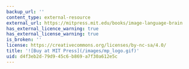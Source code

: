 ```yaml
---
backup_url: ''
content_type: external-resource
external_url: https://mitpress.mit.edu/books/image-language-brain
has_external_licence_warning: true
has_external_license_warning: true
is_broken: ''
license: https://creativecommons.org/licenses/by-nc-sa/4.0/
title: '![Buy at MIT Press](/images/mp_logo.gif)'
uid: d4f3eb2d-79d9-45c6-b869-a7f30a612e5c
---
```

